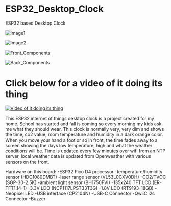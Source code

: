 # ESP32_Desktop_Clock
ESP32 based Desktop Clock

![Image1](https://user-images.githubusercontent.com/4991664/137914889-fa3bfda3-6b23-425e-a0d9-011137bf89a1.jpg)

![Image2](https://user-images.githubusercontent.com/4991664/137914879-f41ecba5-b2aa-40b7-b652-fe6137cbe4f0.jpg)

![Front_Components](https://user-images.githubusercontent.com/4991664/137002687-6ac9a98c-8455-4430-a600-dcdc6465f5c8.jpg)

![Back_Components](https://user-images.githubusercontent.com/4991664/137002693-1184a481-bafe-432f-8653-25b9ee9dacc8.jpg)


# Click below for a video of it doing its thing
[![Video of it doing its thing](https://img.youtube.com/vi/Y3FI6KhXrEo/0.jpg)](https://www.youtube.com/watch?v=Y3FI6KhXrEo)

This ESP32 internet of things desktop clock is a project created for my home. School has started and fall is coming so every morning my kids ask me what they should wear. This clock is normally very, very dim and shows the time, co2 value, room temperature and humidity in a dark orange color. When you move your hand a foot or so in front, the time fades away to a screen showing the days low temperature, high and what the weather conditions will be. Time is updated every few minutes over wifi from an NTP server, local weather data is updated from Openweather with various sensors on the front. 

Hardware on this board:
-ESP32 Pico D4 processor
-temperature/humidity sensor (HDC1080DMBT)
-laser range sensor (VL53L0CXV0DH)
-CO2/TVOC (SGP-30-2.5K)
-ambient light sensor (BH1750FVI)
-135x240 TFT LCD (ER-TFT1.14-1)
-3.3V LDO (NCP1117LPST33T3G)
-1.8V LDO (RT9193-18GB)
-Neopixel LED
-USB interface (CP2104N)
-USB-C Connector
-QwiiC i2c Connector
-Buzzer
